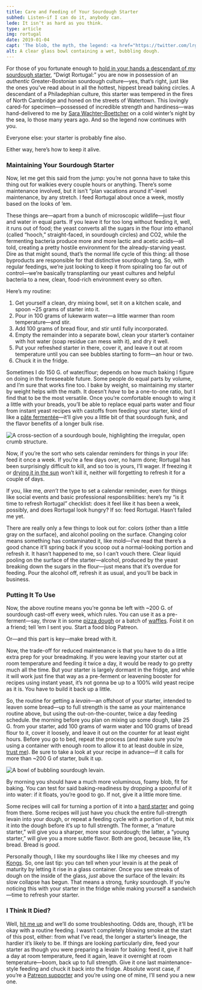 ```yaml
---
title: Care and Feeding of Your Sourdough Starter
subhed: Listen—if I can do it, anybody can.
lede: It isn’t as hard as you think.
type: article
img: rortugal
date: 2019-01-04
capt: 'The blob, the myth, the legend: <a href="https://twitter.com/lrgmnn/status/813635533658144768">Dwigt Rortugal</a>.'
alt: A clear glass bowl containing a wet, bubbling dough.
---
```


For those of you fortunate enough to [hold in your hands a descendant of my sourdough starter](https://www.patreon.com/bePatron?c=898002&rid=2539311), “Dwigt Rortugal:” you are now in possession of an _authentic_ Greater-Bostonian sourdough culture—yes, that’s right, just like the ones you’ve read about in all the hottest, hippest bread baking circles. A descendant of a Philadephian culture, this starter was tempered in the fires of North Cambridge and honed on the streets of Watertown. This lovingly cared-for specimen—possessed of incredible strength and hardiness—was hand-delivered to me by [Sara Wachter-Boettcher](https://twitter.com/sara_ann_marie) on a cold winter’s night by the sea, lo those many years ago. And so the legend now continues with you.

Everyone else: your starter is probably fine also.

Either way, here’s how to keep it alive.

### Maintaining Your Sourdough Starter

Now, let me get this said from the jump: you’re not gonna have to take this thing out for walkies every couple hours or anything. There’s some maintenance involved, but it isn’t “plan vacations around it”-level maintenance, by any stretch. I feed Rortugal about once a week, mostly based on the looks of ’em.

These things are—apart from a bunch of microscopic wildlife—just flour and water in equal parts. If you leave it for too long without feeding it, well, it runs out of food; the yeast converts all the sugars in the flour into ethanol (called “hooch,” straight-faced, in sourdough circles) and CO2, while the fermenting bacteria produce more and more lactic and acetic acids—all told, creating a pretty hostile environment for the already-starving yeast. Dire as that might sound, that’s the normal life cycle of this thing: all those byproducts are responsible for that distinctive sourdough tang. So, with regular feedings, we’re just looking to keep it from spiraling too far out of control—we’re basically transplanting our yeast cultures and helpful bacteria to a new, clean, food-rich environment every so often.

Here’s my routine:

1. Get yourself a clean, dry mixing bowl, set it on a kitchen scale, and spoon ~25 grams of starter into it. 
1. Pour in 100 grams of lukewarm water—a little warmer than room temperature—and stir.
1. Add 100 grams of bread flour, and stir until fully incorporated.
1. Empty the remainder into a separate bowl, clean your starter’s container with hot water (soap residue can mess with it), and dry it well.
1. Put your refreshed starter in there, cover it, and leave it out at room temperature until you can see bubbles starting to form—an hour or two.
1. Chuck it in the fridge.

Sometimes I do 150 G. of water/flour; depends on how much baking I figure on doing in the foreseeable future. Some people do equal parts by volume, and I’m sure that works fine too. I bake by weight, so maintaining my starter by weight helps with the math. It doesn’t _have_ to be a one-to-one ratio, but I find that to be the most versatile. Once you’re comfortable enough to wing it a little with your breads, you’ll be able to replace equal parts water and flour from instant yeast recipes with castoffs from feeding your starter, kind of like a [pâte fermentée](https://en.wikipedia.org/wiki/Pre-ferment)—it’ll give you a little bit of that sourdough funk, and the flavor benefits of a longer bulk rise.

<img alt="A cross-section of a sourdough boule, highlighting the irregular, open crumb structure." sizes="(min-width: 1260px) 319px, (min-width: 1020px) calc(12.73vw + 161px), (min-width: 800px) calc(4.5vw + 240px), (min-width: 560px) calc(32.27vw + 24px), 93.33vw" srcset="/img/crumb-1.jpg 320w,/img/crumb-2.jpg 450w,/img/crumb-3.jpg 640w,/img/crumb-4.jpg 820w,/img/crumb-5.jpg 1024w" src="/img/crumb-3.jpg">

Now, if you’re the sort who sets calendar reminders for things in your life: feed it once a week. If you’re a few days over, no harm done; Rortugal has been surprisingly difficult to kill, and so too is yours, I’ll wager. If freezing it or [drying it in the sun](https://www.breadexperience.com/drying-sourdough-starter/) won’t kill it, neither will forgetting to refresh it for a couple of days.

If you, like me, _aren’t_ the type to set a calendar reminder, even for things like social events and basic professional responsibilities: here’s my “is it time to refresh Rortugal” checklist: does it feel like it has been a week, possibly, and does Rortugal look hungry? If so: feed Rortugal. Hasn’t failed me yet.

There are really only a few things to look out for: colors (other than a little gray on the surface), and alcohol pooling on the surface. Changing color means something has contaminated it, like mold—I’ve read that there’s a good chance it’ll spring back if you scoop out a normal-looking portion and refresh it. It hasn’t happened to me, so I can’t vouch there. Clear liquid pooling on the surface of the starter—alcohol, produced by the yeast breaking down the sugars in the flour—just means that it’s overdue for feeding. Pour the alcohol off, refresh it as usual, and you’ll be back in business.

### Putting It To Use

Now, the above routine means you’re gonna be left with ~200 G. of sourdough cast-off every week, which rules. You can use it as a pre-ferment—say, throw it in some [pizza dough](/recipes/pizza-dough) or a batch of [waffles](/recipes/waffles). Foist it on a friend; tell ’em I sent you. Start a food blog Patreon.

Or—and this part is key—make bread with it.

Now, the trade-off for reduced maintenance is that you have to do a little extra prep for your breadmaking. If you were leaving your starter out at room temperature and feeding it twice a day, it would be ready to go pretty much all the time. But your starter is largely dormant in the fridge, and while it will work just fine that way as a pre-ferment or leavening booster for recipes using instant yeast, it’s not gonna be up to a 100% wild yeast recipe as it is. You have to build it back up a little.

So, the routine for getting a _levain_—an offshoot of your starter, intended to leaven some bread—up to full strength is the same as your maintenance routine above, but using the out-on-the-counter, twice a day feeding schedule. the morning before you plan on mixing up some dough, take 25 G. from your starter, add 100 grams of warm water and 100 grams of bread flour to it, cover it loosely, and leave it out on the counter for at least eight hours. Before you go to bed, repeat the process (and make sure you’re using a container with enough room to allow it to at least double in size, [trust me](https://www.instagram.com/p/BcXdysblV1c)). Be sure to take a look at your recipe in advance—if it calls for more than ~200 G of starter, bulk it up.

<img alt="A bowl of bubbling sourdough levain." sizes="(min-width: 1260px) 319px, (min-width: 1020px) calc(12.73vw + 161px), (min-width: 800px) calc(4.5vw + 240px), (min-width: 560px) calc(32.27vw + 24px), 93.33vw" srcset="/img/starter-1.jpg 320w,/img/starter-2.jpg 450w,/img/starter-3.jpg 640w,/img/starter-4.jpg 820w,/img/starter-5.jpg 1024w" src="/img/starter-3.jpg">

By morning you should have a much more voluminous, foamy blob, fit for baking. You can test for said baking-readiness by dropping a spoonful of it into water: if it floats, you’re good to go. If not, give it a little more time.

Some recipes will call for turning a portion of it into a [hard starter](https://www.theperfectloaf.com/baking-sourdough-bread-stiff-starter/) and going from there. Some recipes will just have you chuck the entire full-strength levain into your dough, or repeat a feeding cycle with a portion of it, but mix it into the dough before it’s up to full strength. The former, a “mature starter,” will give you a sharper, more sour sourdough; the latter, a “young starter,” will give you a more subtle flavor. Both are good, because like, it’s bread. Bread is _good_.

Personally though, I like my sourdoughs like I like my cheeses and my [Kongs](https://www.mariowiki.com/Funky_Kong). So, one last tip: you can tell when your levain is at the peak of maturity by letting it rise in a glass container. Once you see streaks of dough on the inside of the glass, _just_ above the surface of the levain: its slow collapse has begun. That means a strong, funky sourdough. If you’re noticing this with your starter in the fridge while making yourself a sandwich—time to refresh your starter.

### I Think It Died?

Well, [hit me up](https://twitter.com/wiltomakesfood) and we’ll do some troubleshooting. Odds are, though, it’ll be okay with a routine feeding. I wasn’t completely blowing smoke at the start of this post, either: from what I’ve read, the longer a starter’s lineage, the hardier it’s likely to be. If things are looking particularly dire, feed your starter as though you were preparing a levain for baking: feed it, give it half a day at room temperature, feed it again, leave it overnight at room temperature—boom, back up to full strength. Give it one last maintenance-style feeding and chuck it back into the fridge. Absolute worst case, if you’re a [Patreon supporter](https://www.patreon.com/wilto) and you’re using one of mine, I’ll send you a new one. 